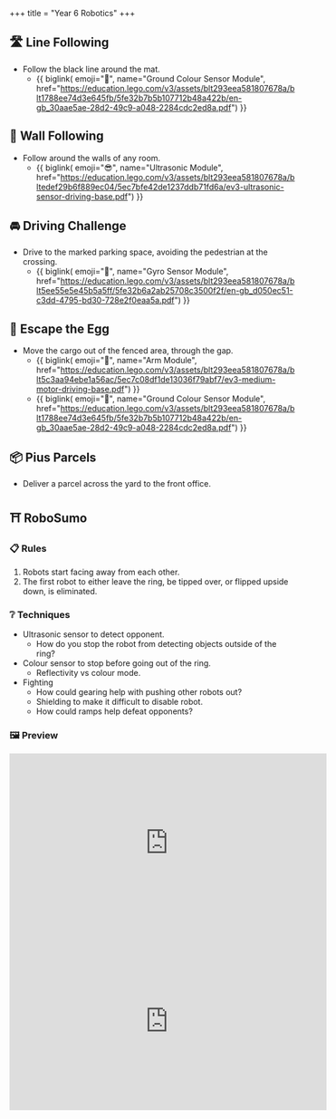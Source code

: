 +++
title = "Year 6 Robotics"
+++

## 🛣️ Line Following

* Follow the black line around the mat.
  * {{ biglink(
    emoji="🎨",
    name="Ground Colour Sensor Module",
    href="https://education.lego.com/v3/assets/blt293eea581807678a/blt1788ee74d3e645fb/5fe32b7b5b107712b48a422b/en-gb_30aae5ae-28d2-49c9-a048-2284cdc2ed8a.pdf")
  }}

## 🧱 Wall Following

* Follow around the walls of any room.
  * {{ biglink(
    emoji="😎",
    name="Ultrasonic Module",
    href="https://education.lego.com/v3/assets/blt293eea581807678a/bltedef29b6f889ec04/5ec7bfe42de1237ddb71fd6a/ev3-ultrasonic-sensor-driving-base.pdf")
  }}

## 🚘 Driving Challenge

* Drive to the marked parking space, avoiding the pedestrian at the crossing.
  * {{ biglink(
      emoji="🧭",
      name="Gyro Sensor Module",
      href="https://education.lego.com/v3/assets/blt293eea581807678a/blt5ee55e5e45b5a5ff/5fe32b6a2ab25708c3500f2f/en-gb_d050ec51-c3dd-4795-bd30-728e2f0eaa5a.pdf")
    }}

## 🥚 Escape the Egg

* Move the cargo out of the fenced area, through the gap.
  * {{ biglink(
    emoji="🦾",
    name="Arm Module",
    href="https://education.lego.com/v3/assets/blt293eea581807678a/blt5c3aa94ebe1a56ac/5ec7c08df1de13036f79abf7/ev3-medium-motor-driving-base.pdf")
  }}
  * {{ biglink(
    emoji="🎨",
    name="Ground Colour Sensor Module",
    href="https://education.lego.com/v3/assets/blt293eea581807678a/blt1788ee74d3e645fb/5fe32b7b5b107712b48a422b/en-gb_30aae5ae-28d2-49c9-a048-2284cdc2ed8a.pdf")
  }}

## 📦 Pius Parcels

* Deliver a parcel across the yard to the front office.

## ⛩️ RoboSumo

### 📋 Rules

1. Robots start facing away from each other.
2. The first robot to either leave the ring, be tipped over, or flipped upside down, is eliminated.

### ❔ Techniques

* Ultrasonic sensor to detect opponent.
  * How do you stop the robot from detecting objects outside of the ring?
* Colour sensor to stop before going out of the ring.
  * Reflectivity vs colour mode.
* Fighting
  * How could gearing help with pushing other robots out?
  * Shielding to make it difficult to disable robot.
  * How could ramps help defeat opponents?

### 🖼️ Preview

<iframe loading="lazy" width="560" height="315" src="https://www.youtube-nocookie.com/embed/TCrhkX2hbfM" title="YouTube video player" frameborder="0" allowfullscreen></iframe>

<iframe loading="lazy" width="560" height="315" src="https://www.youtube-nocookie.com/embed/suyPkO0apak" title="YouTube video player" frameborder="0" allowfullscreen></iframe>
